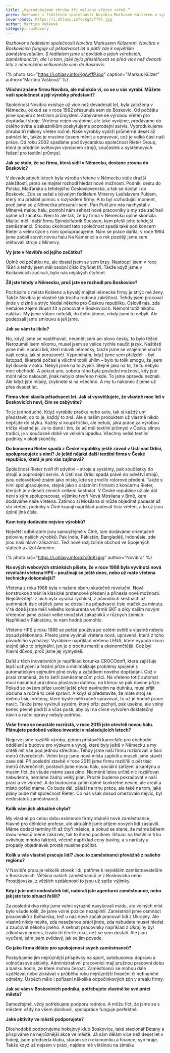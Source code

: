 ```yaml
---
title: „Vyprodukujeme zhruba tři miliony vřeten ročně.“
perex: Rozhovor s ředitelem společnosti Novibra Markusem Külzerem o výrobcích, zaměstnancích, ale i o tom, jaké bylo přestěhovat se před více než dvaceti lety z německého velkoměsta sem do Boskovic.
cover-photo: https://i.ohlasy.info/KgAvffPl.jpg
author: Martina Vašková
category: rozhovory
---
```


*Rozhovor s ředitelem společnosti Novibra Markusem Külzerem. Novibra v Boskovicích funguje už pětadvacet let a patří zde k největším zaměstnavatelům. S ředitelem jsme si povídali o jejich výrobcích, zaměstnancích, ale i o tom, jaké bylo přestěhovat se před více než dvaceti lety z německého velkoměsta sem do Boskovic.*

{% photo src="https://i.ohlasy.info/KgAvffP.jpg" caption="Markus Külzer" author="Martina Vašková" %}

**Všichni známe firmu Novibra, ale málokdo ví, co se u vás vyrábí. Můžete vaši společnost a její výrobky představit?**

Společnost Novibra existuje už více než devadesát let, byla založena v Německu, odkud se v roce 1992 přesunula sem do Boskovic. Od počátku jsme spojeni s textilním průmyslem. Zabýváme se výrobou vřeten pro dopřádací stroje. Vřetena nejen vyrábíme, ale také vyvíjíme, prodáváme do celého světa a zákazníkům poskytujeme poprodejní servis. Vyprodukujeme zhruba tři miliony vřeten ročně. Naše výrobky vydrží průměrně deset až patnáct let, takže je musíme časem měnit a opravovat, což je velká část naší práce. Od roku 2002 spadáme pod švýcarskou společnost Rieter Group, která je předním světovým výrobcem strojů, součástek a systémových řešení pro textilní průmysl.

**Jak se stalo, že se firma, která sídlí v Německu, dostane zrovna do Boskovic?**

V devadesátých letech byla výroba vřetene v Německu stále dražší záležitostí, proto se majitel rozhodl hledat nové možnosti. Podnikl cestu do Polska, Maďarska a tehdejšího Československa, a tak se dostal i do Boskovic. Zde se sešel s bývalým ředitelem Minervy Ladislavem Puklem, který mu přislíbil pomoc s rozjezdem firmy. A to byl rozhodující moment, proč jsme se z Německa přesunuli sem. Pan Pukl pro nás nachystal v Minervě malou halu, pomohl nám sehnat nové pracovníky a my zde začínali úplně od začátku. Není to ale tak, že by firma v Německu úplně skončila. Majitel měl i další firmu Spindelfabrik Suessen, kam přešli jeho tehdejší zaměstnanci. Shodou okolností tato společnost spadá také pod koncern Rieter a velmi úzce s nimi spolupracujeme. Nám se práce dařila, v roce 1994 jsme začali stavět novou halu Na Kamenici a o rok později jsme sem stěhovali stroje z Minervy.

**Vy jste v Novibře od jejího začátku?**

Úplně od počátku ne, ale dostal jsem se sem brzy. Nastoupil jsem v roce 1994 a tehdy jsem měl osobní číslo čtyřicet tři. Takže když jsme v Boskovicích začínali, bylo nás nějakých čtyřicet.

**Žil jste tehdy v Německu, proč jste se rozhodl pro Boskovice?**

Pocházím z města Koblenz a bývalý majitel německé firmy je strýc mé ženy. Takže Novibra je vlastně tak trochu rodinná záležitost. Tehdy jsem pracoval jinde v cizině a strýc hledal někoho pro Českou republiku. Oslovil nás, zda nemáme zájem zkusit žít a pracovat v Boskovicích. Nemohl totiž nikoho nalákat. My jsme vůbec netušili, do čeho jdeme, nikdy jsme tu nebyli. Ale podepsali jsme smlouvu a jeli jsme.

**Jak se vám tu líbilo?**

No, když jsme se nastěhovali, neuměl jsem ani slovo česky, to bylo těžké. Nerozuměl jsem nikomu, musel jsem se velice rychle naučit jazyk. Naštěstí jsme měli v práci lidi, kteří mluvili německy, takže jsme se vzájemně snažili najít cestu, jak si porozumět. Vzpomínám, když jsme sem přijížděli – byl listopad, škaredé počasí a všichni topili uhlím – bylo tu tolik smogu, že jsem byl docela v šoku. Nebyli jsme na to zvyklí. Stejně jako na to, že tu nebylo moc obchodů. A pokud ano, sobota ráno byla poslední možnost, kdy jste mohl něco nakoupit, jinak nebylo otevřeno nikde. To jsme opravdu neznali. Ale když jste mladý, zvyknete si na všechno. A my tu nakonec žijeme už přes dvacet let.

**Firma vloni slavila pětadvacet let. Jak si vysvětlujete, že vlastně moc lidí v Boskovicích neví, čím se zabýváte?**

To je jednoduché. Když vyrábíte pračku nebo auto, tak si každý umí představit, co to je, každý to zná. Ale s naším produktem už vlastně nikdo nepřijde do styku. Každý si koupí tričko, ale netuší, jaká práce za výrobou trička vlastně je. Je to dané i tím, že ač měl textilní průmysl v Česku silnou tradici, je v současné době ve velkém úpadku. Všechny velké textilní podniky v okolí skončily.

**Do koncernu Rieter spadá z České republiky ještě závod v Ústí nad Orlicí, spolupracujete s nimi? Je ještě nějaká další textilní firma v České republice, která je pro vás zajímavá?**

Společnost Rieter tvoří tři odvětví – stroje a systémy, pak součástky do strojů a poprodejní servis. A Ústí nad Orlicí spadá právě do odvětví strojů, jsou celosvětově známí jako místo, kde se zrodilo rotorové předení. Takže s nimi spolupracujeme, stejně jako s ostatními firmami z koncernu Rieter, kterých je v deseti zemích celkem šestnáct. V České republice už ale dál není s kým spolupracovat, výjimku tvoří Nová Mosilana v Brně, kam dodáváme naše vřetena. Zatímco si Mosilana si může objednat padesát až sto vřeten, podniky v Číně kupují například padesát tisíc vřeten, a to už jsou úplně jiná čísla.

**Kam tedy dodáváte nejvíce výrobků?**

Největší odběratelé jsou samozřejmě v Číně, tam dodáváme orientačně polovinu našich výrobků. Pak Indie, Pákistán, Bangladéš, Indonésie, zde jsou naši hlavní zákazníci. Teď nově rozjíždíme obchod ve Spojených státech a Jižní Americe.

{% photo src="https://i.ohlasy.info/q2c0pKl.jpg" author="Novibra" %}

**Na svých webových stránkách píšete, že v roce 1988 byla vyvinutá nová revoluční vřetena HPS – používají se ještě dnes, nebo už máte vřetena technicky dokonalejší?**

Vřetena z roku 1988 byla v našem oboru skutečně revoluční. Nová konstrukce změnila klasické prstencové předení a přinesla nové možnosti. Nejdůležitější z nich byla vysoká rychlost, z původních šestnácti až sedmnácti tisíc otáček jsme se dostali na pětadvacet tisíc otáček za minutu. V té době jsme měli velkého konkurenta ve firmě SKF a díky našim novým vřetenům jsme získali velké množství zákazníků v různých zemích. Například v Pákistánu, to nám hodně pomohlo. 

Vřeteno HPS z roku 1988 se pořád používá po celém světě a vlastně nebylo dosud překonáno. Přesto jsme vyvinuli vřetena nová, upravená, která z toho původního vycházejí. Vyrábíme například vřeteno LENA, které vypadá skoro stejně jako to originální, jen je o trochu menší a ekonomičtější. Což byl hlavní důvod, proč jsme jej vymysleli. 

Další z těch inovativních je například korunka CROCOdoff, která zajišťuje lepší uchycení a řezání příze a minimalizuje problémy spojené s automatickým sejmutím plné cívky a začátkem nového dopřádání. Což v praxi znamená, že to šetří zaměstnancům práci. Na vřeteno totiž automat musí nasunout prázdnou plastovou dutinku, na kterou se pak navine příze. Pokud se ovšem příze uvolní ještě před navinutím na dutinku, musí přijít obsluha a ručně to celé spravit. A když si představíte, že máte stroj se dvěma tisíci vřeteny, které byste měli ručně spravovat, to už je hodně práce navíc. Takže jsme vyvinuli systém, který přízi zachytí, pak usekne, ale volný konec pevně podrží a včas pustí, aby byl na cívce vytvořen dostatečný návin a ruční opravy nebyly potřeba. 

**Vaše firma se neustále rozrůstá, v roce 2015 jste otevřeli novou halu. Plánujete podobně velkou investici v následujících letech?**

Nejprve jsme rozšířili výrobu, potom přistavěli kanceláře pro obchodní oddělení a budovu pro výzkum a vývoj, které byly ještě v Německu a my chtěli mít vše pod jednou střechou. Tehdy jsme naši firmu rozšiřovali o tisíc metrů čtverečních. Velmi brzy jsme nová místa zaplnili a museli jsme stavět zase dál. Při poslední stavbě v roce 2015 jsme firmu rozšířili o pět tisíc metrů čtverečních, postavili jsme novou halu, sociální zařízení a kantýnu a musím říct, že všude máme zase plno. Nicméně letos určitě nic rozšiřovat nebudeme, nemáme žádný velký plán. Prostě budeme pokračovat v naší práci a ve výrobě. A do budoucna zatím úplně konkrétně nevím, ale areál a místo pořád máme. Co bude dál, záleží na trhu práce, ale také na tom, jaké plány bude mít společnost Rieter. Co nás však dosud omezovalo nejvíc, byl nedostatek zaměstnanců.

**Kolik vám jich aktuálně chybí?**

My vlastně po celou dobu existence firmy sháněli nové zaměstnance, hlavně pro dělnické profese, ale aktuálně jsme příjem nových lidí zastavili. Máme dodací termíny tři až čtyři měsíce, a pokud se stane, že máme během dvou měsíců méně zakázek, tak to ihned pocítíme. Situaci na textilním trhu ovlivňuje mnoho faktorů, včetně například ceny bavlny, a s nárůsty a propady objednávek prostě musíme počítat.

**Kolik u vás vlastně pracuje lidí? Jsou to zaměstnanci převážně z našeho regionu?**

V Novibře pracuje několik stovek lidí, patříme k největším zaměstnavatelům v Boskovicích. Většina našich zaměstnanců je z Boskovicka nebo Prostějovska, z větších vzdáleností to jsou už spíše výjimky.

**Když jste měli nedostatek lidí, nabírali jste agenturní zaměstnance, nebo jak jste tuto situaci řešili?**

Za poslední dva roky jsme velmi výrazně navyšovali mzdu, ale volných míst bylo všude tolik, že jsme volné pozice nezaplnili. Zaměstnali jsme osmnáct pracovníků z Bulharska, teď u nás nově začali pracovat lidi z Ukrajiny. Ale vlastně nikdy nevíte, zda neseženou práci jinde, zda nebudete muset hledat a zaučovat někoho jiného. A sehnat pracovníky například z Ukrajiny byl zdlouhavý proces, trvalo tři čtvrtě roku, než se sem dostali. Ale jsou vyučení, sám jsem zvědavý, jak se jim povede.

**Co jako firma děláte pro spokojenost svých zaměstnanců?**

Poskytujeme jim nejrůznější příspěvky na sport, autobusovou dopravu a volnočasové aktivity. Administrativní pracovníci mají pružnou pracovní dobu a banku hodin, ze které mohou čerpat. Zaměstnanci se mohou dále vzdělávat nebo získávat v průběhu roku nejrůznější finanční či nefinanční odměny. Úspěch mělo i pořízení několika odpočinkových zón v areálu firmy. 

**Jak se vám v Boskovicích podniká, potřebujete vlastně ke své práci město?**

Samozřejmě, vždy potřebujete podporu radnice. A můžu říct, že jsme se s městem vždy na všem domluvili, spolupráce funguje perfektně.

**Jaké aktivity ve městě podporujete?**

Dlouhodobě podporujeme hokejový klub Boskovice, také stacionář Betany a přispíváme na nejrůznější akce ve městě. Já sám dělám více než deset let v hokeji, jsem předseda klubu, starám se o ekonomiku a finance, syn hraje. Takže když už nejsem v práci, najdete mě většinou na zimáku.
